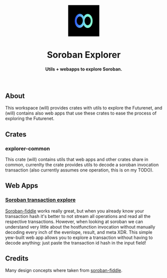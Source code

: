 
<div align="center">

  <img src="https://raw.githubusercontent.com/xycloo/soroban-guide/main/assets/logo.png" alt="logo" width="100" height="auto" />
  <h1>Soroban Explorer</h1>
  
  <h4>
	Utils + webapps to explore Soroban.
  </h4>
  
</div>
<br/>


## About
This workspace (will) provides crates with utils to explore the Futurenet, and (will) contains also web apps that use these crates to ease the process of exploring the Futurenet.

## Crates

### explorer-common
This crate (will) contains utils that web apps and other crates share in common, currenlty the crate provides utils to decode a soroban invocation transaction (also currently assumes one operation, this is on my TODO).

## Web Apps

### [Soroban transaction explore](https://tx-explorer.xycloo.com/)
[Soroban-fiddle](https://github.com/leighmcculloch/soroban-fiddle) works really great, but when you already know your transaction hash it's better to not stream all operations and read all the respective transactions. However, when looking at soroban we can understand very little about the hostfunction invocation without manually decoding every inch of the evenlope, result, and meta XDR. This simple yew-built web app allows you to explore a transaction without having to decode anything: just paste the transaction id hash in the input field!


## Credits
Many design concepts where taken from [soroban-fiddle](https://github.com/leighmcculloch/soroban-fiddle).

